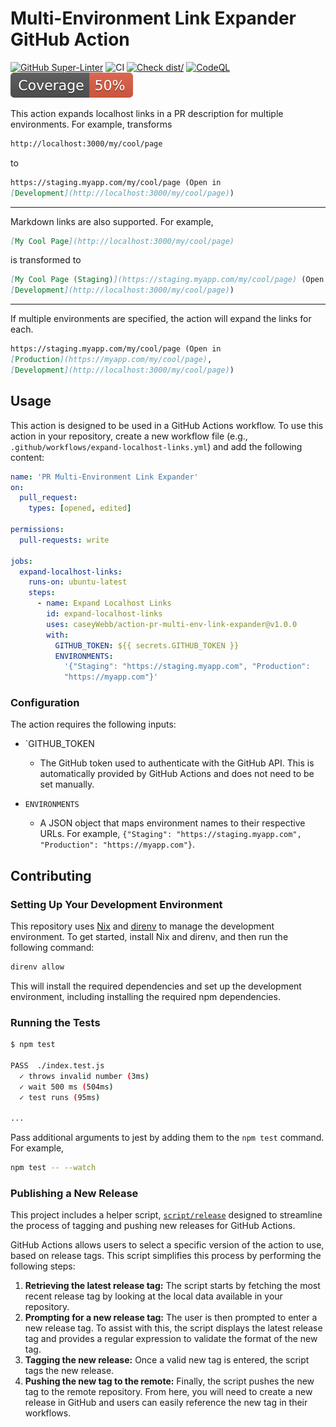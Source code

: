 # Multi-Environment Link Expander GitHub Action

[![GitHub Super-Linter](https://github.com/caseyWebb/action-pr-multi-env-link-expander/actions/workflows/linter.yml/badge.svg)](https://github.com/super-linter/super-linter)
![CI](https://github.com/caseyWebb/action-pr-multi-env-link-expander/actions/workflows/ci.yml/badge.svg)
[![Check dist/](https://github.com/caseyWebb/action-pr-multi-env-link-expander/actions/workflows/check-dist.yml/badge.svg)](https://github.com/caseyWebb/action-pr-multi-env-link-expander/actions/workflows/check-dist.yml)
[![CodeQL](https://github.com/caseyWebb/action-pr-multi-env-link-expander/actions/workflows/codeql-analysis.yml/badge.svg)](https://github.com/caseyWebb/action-pr-multi-env-link-expander/actions/workflows/codeql-analysis.yml)
[![Coverage](./badges/coverage.svg)](./badges/coverage.svg)

This action expands localhost links in a PR description for multiple
environments. For example, transforms

```markdown
http://localhost:3000/my/cool/page
```

to

```markdown
https://staging.myapp.com/my/cool/page (Open in
[Development](http://localhost:3000/my/cool/page))
```

---

Markdown links are also supported. For example,

```markdown
[My Cool Page](http://localhost:3000/my/cool/page)
```

is transformed to

```markdown
[My Cool Page (Staging)](https://staging.myapp.com/my/cool/page) (Open in
[Development](http://localhost:3000/my/cool/page))
```

---

If multiple environments are specified, the action will expand the links for
each.

```markdown
https://staging.myapp.com/my/cool/page (Open in
[Production](https://myapp.com/my/cool/page),
[Development](http://localhost:3000/my/cool/page))
```

## Usage

This action is designed to be used in a GitHub Actions workflow. To use this
action in your repository, create a new workflow file (e.g.,
`.github/workflows/expand-localhost-links.yml`) and add the following content:

```yaml
name: 'PR Multi-Environment Link Expander'
on:
  pull_request:
    types: [opened, edited]

permissions:
  pull-requests: write

jobs:
  expand-localhost-links:
    runs-on: ubuntu-latest
    steps:
      - name: Expand Localhost Links
        id: expand-localhost-links
        uses: caseyWebb/action-pr-multi-env-link-expander@v1.0.0
        with:
          GITHUB_TOKEN: ${{ secrets.GITHUB_TOKEN }}
          ENVIRONMENTS:
            '{"Staging": "https://staging.myapp.com", "Production":
            "https://myapp.com"}'
```

### Configuration

The action requires the following inputs:

- `GITHUB_TOKEN

  - The GitHub token used to authenticate with the GitHub API. This is
    automatically provided by GitHub Actions and does not need to be set
    manually.

- `ENVIRONMENTS`
  - A JSON object that maps environment names to their respective URLs. For
    example,
    `{"Staging": "https://staging.myapp.com", "Production": "https://myapp.com"}`.

## Contributing

### Setting Up Your Development Environment

This repository uses [Nix](https://nixos.org/) and [direnv](https://direnv.net/)
to manage the development environment. To get started, install Nix and direnv,
and then run the following command:

```bash
direnv allow
```

This will install the required dependencies and set up the development
environment, including installing the required npm dependencies.

### Running the Tests

```bash
$ npm test

PASS  ./index.test.js
  ✓ throws invalid number (3ms)
  ✓ wait 500 ms (504ms)
  ✓ test runs (95ms)

...
```

Pass additional arguments to jest by adding them to the `npm test` command. For
example,

```bash
npm test -- --watch
```

### Publishing a New Release

This project includes a helper script, [`script/release`](./script/release)
designed to streamline the process of tagging and pushing new releases for
GitHub Actions.

GitHub Actions allows users to select a specific version of the action to use,
based on release tags. This script simplifies this process by performing the
following steps:

1. **Retrieving the latest release tag:** The script starts by fetching the most
   recent release tag by looking at the local data available in your repository.
1. **Prompting for a new release tag:** The user is then prompted to enter a new
   release tag. To assist with this, the script displays the latest release tag
   and provides a regular expression to validate the format of the new tag.
1. **Tagging the new release:** Once a valid new tag is entered, the script tags
   the new release.
1. **Pushing the new tag to the remote:** Finally, the script pushes the new tag
   to the remote repository. From here, you will need to create a new release in
   GitHub and users can easily reference the new tag in their workflows.
